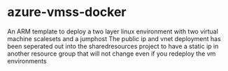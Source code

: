# azure-vmss-docker
An ARM template to deploy a two layer linux environment with two virtual machine scalesets and a jumphost
The public ip and vnet deployment has been seperated out into the sharedresources project to have a static ip in another resource group that will not change even if you redeploy the vm environments
